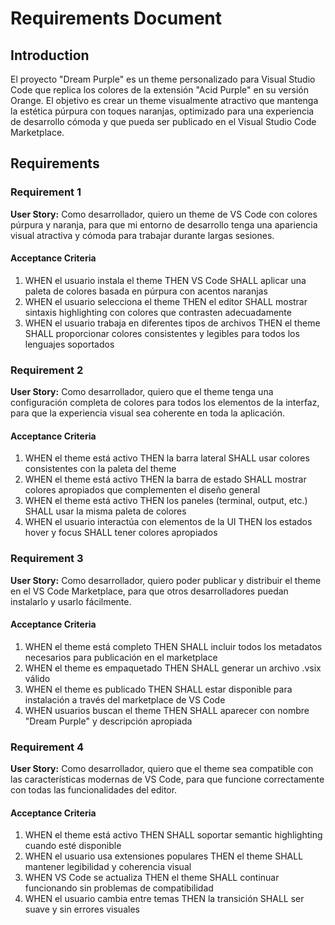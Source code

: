 # Requirements Document

## Introduction

El proyecto "Dream Purple" es un theme personalizado para Visual Studio Code que replica los colores de la extensión "Acid Purple" en su versión Orange. El objetivo es crear un theme visualmente atractivo que mantenga la estética púrpura con toques naranjas, optimizado para una experiencia de desarrollo cómoda y que pueda ser publicado en el Visual Studio Code Marketplace.

## Requirements

### Requirement 1

**User Story:** Como desarrollador, quiero un theme de VS Code con colores púrpura y naranja, para que mi entorno de desarrollo tenga una apariencia visual atractiva y cómoda para trabajar durante largas sesiones.

#### Acceptance Criteria

1. WHEN el usuario instala el theme THEN VS Code SHALL aplicar una paleta de colores basada en púrpura con acentos naranjas
2. WHEN el usuario selecciona el theme THEN el editor SHALL mostrar sintaxis highlighting con colores que contrasten adecuadamente
3. WHEN el usuario trabaja en diferentes tipos de archivos THEN el theme SHALL proporcionar colores consistentes y legibles para todos los lenguajes soportados

### Requirement 2

**User Story:** Como desarrollador, quiero que el theme tenga una configuración completa de colores para todos los elementos de la interfaz, para que la experiencia visual sea coherente en toda la aplicación.

#### Acceptance Criteria

1. WHEN el theme está activo THEN la barra lateral SHALL usar colores consistentes con la paleta del theme
2. WHEN el theme está activo THEN la barra de estado SHALL mostrar colores apropiados que complementen el diseño general
3. WHEN el theme está activo THEN los paneles (terminal, output, etc.) SHALL usar la misma paleta de colores
4. WHEN el usuario interactúa con elementos de la UI THEN los estados hover y focus SHALL tener colores apropiados

### Requirement 3

**User Story:** Como desarrollador, quiero poder publicar y distribuir el theme en el VS Code Marketplace, para que otros desarrolladores puedan instalarlo y usarlo fácilmente.

#### Acceptance Criteria

1. WHEN el theme está completo THEN SHALL incluir todos los metadatos necesarios para publicación en el marketplace
2. WHEN el theme es empaquetado THEN SHALL generar un archivo .vsix válido
3. WHEN el theme es publicado THEN SHALL estar disponible para instalación a través del marketplace de VS Code
4. WHEN usuarios buscan el theme THEN SHALL aparecer con nombre "Dream Purple" y descripción apropiada

### Requirement 4

**User Story:** Como desarrollador, quiero que el theme sea compatible con las características modernas de VS Code, para que funcione correctamente con todas las funcionalidades del editor.

#### Acceptance Criteria

1. WHEN el theme está activo THEN SHALL soportar semantic highlighting cuando esté disponible
2. WHEN el usuario usa extensiones populares THEN el theme SHALL mantener legibilidad y coherencia visual
3. WHEN VS Code se actualiza THEN el theme SHALL continuar funcionando sin problemas de compatibilidad
4. WHEN el usuario cambia entre temas THEN la transición SHALL ser suave y sin errores visuales